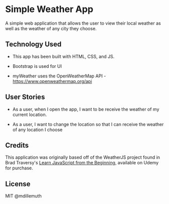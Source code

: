 # Simple Weather App

A simple web application that allows the user to view their local weather as well as the weather of any city they choose.

## Technology Used

- This app has been built with HTML, CSS, and JS.

- Bootstrap is used for UI

- myWeather uses the OpenWeatherMap API - https://www.openweathermap.org/api

## User Stories

- As a user, when I open the app, I want to be receive the weather of my current location.

- As a user, I want to change the location so that I can receive the weather of any location I choose

## Credits

This application was originally based off of the WeatherJS project found in Brad Traversy's [Learn JavaScript from the Beginning](https://www.udemy.com/course/modern-javascript-from-the-beginning/), available on Udemy for purchase.

## License

MIT @mdillemuth
